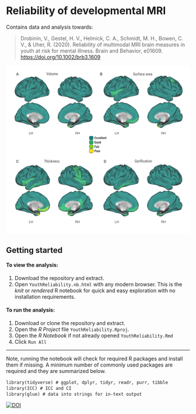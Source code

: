 # Reliability of developmental MRI

Contains data and analysis towards:

> Drobinin, V., Gestel, H. V., Helmick, C. A., Schmidt, M. H., Bowen, C. V., & Uher, R. (2020). Reliability of multimodal MRI brain measures in youth at risk for mental illness. Brain and Behavior, e01609. https://doi.org/10.1002/brb3.1609

![Structural reliability](https://github.com/GitDro/YouthReliability/blob/master/figs/Fig%201.%20All%20GM.jpg)

## Getting started

#### To view the analysis:

1. Download the repository and extract.
2. Open `YouthReliability.nb.html` with any modern browser. This is the _knit_ or _rendered_ R notebook for quick and easy exploration with no installation requirements.

#### To run the analysis:

1. Download or clone the repository and extract.
2. Open the _R Project_ file `YouthReliability.Rproj`.
3. Open the _R Notebook_ if not already opened `YouthReliability.Rmd`
4. Click `Run All`


---

Note, running the notebook will check for required R packages and install them if missing. A minimum number of commonly used packages are required and they are summarized below.

```{r}
library(tidyverse) # ggplot, dplyr, tidyr, readr, purr, tibble
library(ICC) # ICC and CI
library(glue) # data into strings for in-text output
```

[![DOI](https://zenodo.org/badge/200237986.svg)](https://zenodo.org/badge/latestdoi/200237986)
